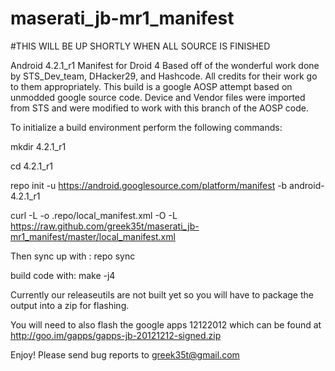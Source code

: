 maserati_jb-mr1_manifest
========================

#THIS WILL BE UP SHORTLY WHEN ALL SOURCE IS FINISHED

Android 4.2.1_r1 Manifest for Droid 4
Based off of the wonderful work done by STS_Dev_team, DHacker29, and Hashcode. All credits for their work go to them appropriately. 
This build is a google AOSP attempt based on unmodded google source code. Device and Vendor files were imported from STS and were
modified to work with this branch of the AOSP code.

To initialize a build environment perform the following commands:

mkdir 4.2.1_r1

cd 4.2.1_r1

repo init -u https://android.googlesource.com/platform/manifest -b android-4.2.1_r1

curl -L -o .repo/local_manifest.xml -O -L https://raw.github.com/greek35t/maserati_jb-mr1_manifest/master/local_manifest.xml

Then sync up with : repo sync

build code with: make -j4

Currently our releaseutils are not built yet so you will have to package the output into a zip for flashing.

You will need to also flash the google apps 12122012 which can be found at http://goo.im/gapps/gapps-jb-20121212-signed.zip

Enjoy! Please send bug reports to greek35t@gmail.com
